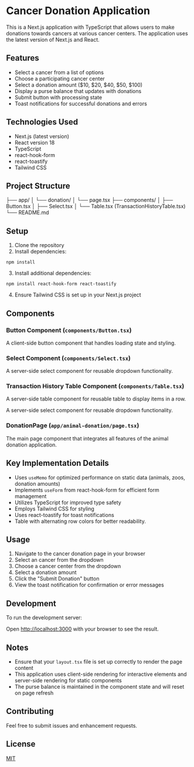 # Cancer Donation Application

This is a Next.js application with TypeScript that allows users to make donations towards cancers at various cancer centers. The application uses the latest version of Next.js and React.

## Features

- Select a cancer from a list of options
- Choose a participating cancer center
- Select a donation amount ($10, $20, $40, $50, $100)
- Display a purse balance that updates with donations
- Submit button with processing state
- Toast notifications for successful donations and errors

## Technologies Used

- Next.js (latest version)
- React version 18
- TypeScript
- react-hook-form
- react-toastify
- Tailwind CSS

## Project Structure


├── app/
│ └── donation/
│ └── page.tsx
├── components/
│ ├── Button.tsx
│ ├── Select.tsx
│ └── Table.tsx (TransactionHistoryTable.tsx)
└── README.md

## Setup

1. Clone the repository
2. Install dependencies:

```npm install```

3. Install additional dependencies:

```npm install react-hook-form react-toastify```

4. Ensure Tailwind CSS is set up in your Next.js project

## Components

### Button Component (`components/Button.tsx`)

A client-side button component that handles loading state and styling.

### Select Component (`components/Select.tsx`)

A server-side select component for reusable dropdown functionality.

### Transaction History Table Component (`components/Table.tsx`)

A server-side table component for reusable table to display items in a row.

A server-side select component for reusable dropdown functionality.

### DonationPage (`app/animal-donation/page.tsx`)

The main page component that integrates all features of the animal donation application.

## Key Implementation Details

- Uses `useMemo` for optimized performance on static data (animals, zoos, donation amounts)
- Implements `useForm` from react-hook-form for efficient form management
- Utilizes TypeScript for improved type safety
- Employs Tailwind CSS for styling
- Uses react-toastify for toast notifications
- Table with alternating row colors for better readability.

## Usage

1. Navigate to the cancer donation page in your browser
2. Select an cancer from the dropdown
3. Choose a cancer center from the dropdown
4. Select a donation amount
5. Click the "Submit Donation" button
6. View the toast notification for confirmation or error messages

## Development

To run the development server:

Open [http://localhost:3000](http://localhost:3000) with your browser to see the result.

## Notes

- Ensure that your `layout.tsx` file is set up correctly to render the page content
- This application uses client-side rendering for interactive elements and server-side rendering for static components
- The purse balance is maintained in the component state and will reset on page refresh

## Contributing

Feel free to submit issues and enhancement requests.

## License

[MIT](https://choosealicense.com/licenses/mit/)
